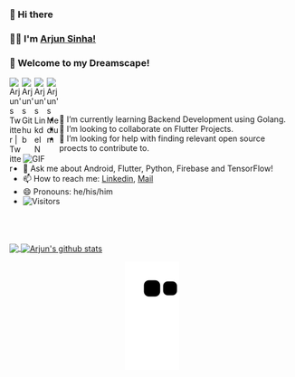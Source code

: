 ### 👋 Hi there 
### 👨‍💻 I'm [Arjun Sinha!]()
### 🌟 Welcome to my Dreamscape!

<a href="https://twitter.com/drunkonbytes">
  <img align="left" alt="Arjun's Twitter | Twitter" width="22px" src="https://cdn.jsdelivr.net/npm/simple-icons@v3/icons/twitter.svg" />
</a>
<a href="https://github.com/drunkonbytes">
  <img align="left" alt="Arjun's Github" width="22px" src="https://cdn.jsdelivr.net/npm/simple-icons@v3/icons/github.svg" />
</a>
<a href="https://www.linkedin.com/in/drunkonbytes/">
  <img align="left" alt="Arjun's LinkdeIN" width="22px" src="https://cdn.jsdelivr.net/npm/simple-icons@v3/icons/linkedin.svg" />
</a>
<!--
<a href="https://www.instagram.com/drunkonbytes/">
  <img align="left" alt="Arjun's Instagram" width="22px" src="https://cdn.jsdelivr.net/npm/simple-icons@v3/icons/instagram.svg" />
</a>
-->
<a href="https://medium.com/@ryuukenshi">
  <img align="left" alt="Arjun's Medium" width="22px" src="https://cdn.jsdelivr.net/npm/simple-icons@v3/icons/medium.svg" />
</a>
                                                                                                                          

<br />
<br />
<br />


 <img align="right" alt="GIF" src="https://media.giphy.com/media/836HiJc7pgzy8iNXCn/giphy.gif" width="480px"/>

<!---
- 🔭 I’m currently an 
-->
- 🌱 I’m currently learning Backend Development using Golang.
- 👯 I’m looking to collaborate on Flutter Projects.
- 🤔 I’m looking for help with finding relevant open source proects to contribute to.
- 💬 Ask me about Android, Flutter, Python, Firebase and TensorFlow!
- 📫 How to reach me: [Linkedin](https://www.linkedin.com/in/arjun-sinha-366a79192/), [Mail](mailto:arjunsinha2122000@gmail.com)
- 😄 Pronouns: he/his/him
- ![Visitors](https://visitor-badge.laobi.icu/badge?page_id=ryuukenshi.ryuukenshi)  

<br />
<br />
<br />
<a href="https://github.com/drunkonbytes">
  <img align="center" src="https://github-readme-stats.vercel.app/api/top-langs/?username=drunkonbytes&theme=dark" height="220px"/>
</a>
<a href="https://github.com/drunkonbytes">
 <img align="center" src="https://github-readme-stats.vercel.app/api?username=drunkonbytes&show_icons=true&theme=radical&line_height=27" alt="Arjun's github stats" height="220px" />
</a>

<p align="center">
  <img src="https://github.com/Faiz-Rhm/Faiz-Rhm/raw/output/github-contribution-grid-snake.svg" alt="snake">
</p>
